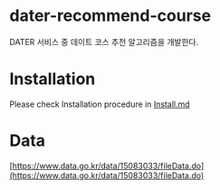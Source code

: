 # dater-recommend-course
DATER 서비스 중 데이트 코스 추천 알고리즘을 개발한다.

# Installation

Please check Installation procedure in [Install.md](https://github.com/CV-JaeHa/virtual-environment-list/blob/main/torchcv.md)

# Data

[https://www.data.go.kr/data/15083033/fileData.do](https://www.data.go.kr/data/15083033/fileData.do)

